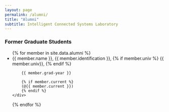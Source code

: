 ```yaml
---
layout: page
permalink: /alumni/
title: "Alumni" 
subtitle: Intelligent Connected Systems Laboratory
---
```


### Former Graduate Students

<ul>
{% for member in site.data.alumni %}
  <li>
    <div>
        {{ member.name }}, {{ member.identification }},
        {% if member.univ %}
        {{ member.univ}},
        {% endif %}

        {{ member.grad-year }}
        
        {% if member.current %}
        (@{{ member.current }})
        {% endif %}
    </div>
  </li>
{% endfor %}
</ul>

